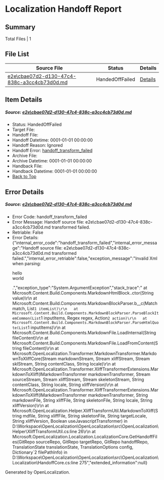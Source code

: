 # <a name='report-top'></a> Localization Handoff Report

## Summary
 Total Files | 1

## File List
 Source File | Status | Details 
 ----------- | ------ | ------- 
 [e2e\cbae07d2-d130-47c4-838c-a3cc4cb73d0d.md](https://github.com/OpenLocalizationTest/oltest/blob/1c54e6dc2fd6fde1943d5497a0309a96b114644b/e2e/cbae07d2-d130-47c4-838c-a3cc4cb73d0d.md) | HandedOffFailed | [Details](#bbb5565fff263716a2d034ee79dcc0a7aac2f2cc1)

## Item Details
##### <a name='bbb5565fff263716a2d034ee79dcc0a7aac2f2cc1'></a> Source: [e2e\cbae07d2-d130-47c4-838c-a3cc4cb73d0d.md](https://github.com/OpenLocalizationTest/oltest/blob/1c54e6dc2fd6fde1943d5497a0309a96b114644b/e2e/cbae07d2-d130-47c4-838c-a3cc4cb73d0d.md)
* Status: HandedOffFailed
* Target File: 
* Handoff File: 
* Handoff Datetime: 0001-01-01 00:00:00
* Handoff Reason: Ignored
* Handoff Error: [handoff_transform_failed](#bbb5565fff263716a2d034ee79dcc0a7aac2f2cc1handoff_transform_failed)
* Archive File: 
* Archive Datetime: 0001-01-01 00:00:00
* Handback File: 
* Handback Datetime: 0001-01-01 00:00:00
* [Back to Top](#report-top)


## Error Details
##### <a name='bbb5565fff263716a2d034ee79dcc0a7aac2f2cc1handoff_transform_failed'></a> Source: [e2e\cbae07d2-d130-47c4-838c-a3cc4cb73d0d.md](#bbb5565fff263716a2d034ee79dcc0a7aac2f2cc1)
* Error Code: handoff_transform_failed
* Error Message: Handoff source file: e2e\cbae07d2-d130-47c4-838c-a3cc4cb73d0d.md transformed failed.
* Retriable: False
* Error Details: {"internal_error_code":"handoff_transform_failed","internal_error_message":"Handoff source file: e2e\\cbae07d2-d130-47c4-838c-a3cc4cb73d0d.md transformed failed.","internal_error_retriable":false,"exception_message":"Invalid Xml when parsing: <p>hello <br> world</p>.","exception_type":"System.ArgumentException","stack_trace":"   at Microsoft.Content.Build.Components.MarkdownHtmlBlock..ctor(String value)\r\n   at Microsoft.Content.Build.Components.MarkdownBlockParser.<ParseHtmlQuote>b__c(Match match, List`1 itemList)\r\n   at Microsoft.Content.Build.Components.MarkdownBlockParser.ParseBlockItemCommon(List`1 inputItems, Regex regex, Action`2 action)\r\n   at Microsoft.Content.Build.Components.MarkdownBlockParser.ParseHtmlQuote(List`1 inputItems)\r\n   at Microsoft.Content.Build.Components.MarkdownFile.LoadInternal(String fileContent)\r\n   at Microsoft.Content.Build.Components.MarkdownFile.LoadFromContent(String fileContent)\r\n   at Microsoft.OpenLocalization.Transformer.MarkdownTransformer.MarkdownToXliffCore(Stream markdownStream, Stream xliffStream, Stream sklStream, String contentClass, String locale)\r\n   at Microsoft.OpenLocalization.Transformer.XliffTransformerExtensions.MarkdownToXliff(IMarkdownTransformer markdownTransformer, Stream sourceStream, Stream xliffStream, Stream skeletonStream, String contentClass, String locale, String xliffVersion)\r\n   at Microsoft.OpenLocalization.Transformer.XliffTransformerExtensions.MarkdownToXliff(IMarkdownTransformer markdownTransformer, String markdownFile, String xliffFile, String skeletonFile, String locale, String xliffVersion)\r\n   at Microsoft.OpenLocalization.Helper.XliffTransformUtil.MarkdownToXliff(String mdfile, String xliffFile, String skeletonFile, String targetLocale, String xliffVersion, Boolean useJavascriptTransformer) in D:\\Workspace\\OpenLocalization\\OpenLocalization\\src\\OpenLocalization\\Helper\\XliffTransformUtil.cs:line 26\r\n   at Microsoft.OpenLocalization.Localization.LocalizationCore.GetHandoffFiles(GitRepo sourceRepo, GitRepo targetRepo, GitRepo handoffRepo, TranslationState translationState, TranslationOptions config, Dictionary`2 filePathInfo) in D:\\Workspace\\OpenLocalization\\OpenLocalization\\src\\OpenLocalization\\Localization\\HandoffCore.cs:line 275","extended_information":null}


Generated by OpenLocalization.
